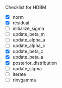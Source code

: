 Checklist for HDBM

- [x] norm
- [x] residual
- [ ] initialize_sigma
- [ ] update_beta_m
- [ ] update_alpha_a
- [ ] update_alpha_c
- [x] update_beta_c
- [x] update_beta_a
- [x] posterior_distribution
- [ ] update_sigma
- [ ] iterate
- [ ] rinvgamma
